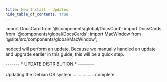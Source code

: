 ```yaml
---
title: New Install - Updates
hide_table_of_contents: true
---
```

<intro-end />

import DocsCard from '@components/global/DocsCard';
import DocsCards from '@components/global/DocsCards';
import MacWindow from '@site/src/components/global/MacWindow';

<head>
  <title>MainNet 2.0 Automation with nodectl</title>
  <meta
    name="description"
    content="nodectl installation of new Node"
  />
</head>

nodectl will perform an update.  Because we manually handled an update and upgrade earlier in this guide, this will be a quick step.

<MacWindow>
  ------- * UPDATE DISTRIBUTION * --------<br />
<br />
  Updating the Debian OS system ................. complete<br />
</MacWindow>


